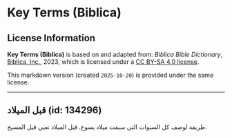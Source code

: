 # Key Terms (Biblica)

## License Information

**Key Terms (Biblica)** is based on and adapted from: _Biblica Bible Dictionary_, [Biblica, Inc.](https://www.biblica.com/), 2023, which is licensed under a [CC BY-SA 4.0 license](https://creativecommons.org/licenses/by-sa/4.0/legalcode.en).

This markdown version (created `2025-10-20`) is provided under the same license.



--------------------------------

## قبل الميلاد (id: 134296)

طريقة لوصف كل السنوات التي سبقت ميلاد يسوع. قبل الميلاد تعني قبل المسيح.


